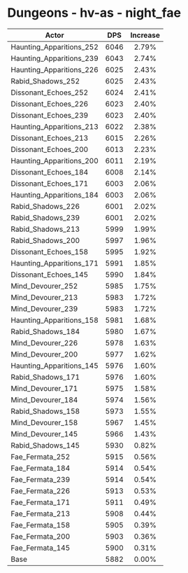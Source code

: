 # Dungeons - hv-as - night_fae
| Actor | DPS | Increase |
|---|:---:|:---:|
|Haunting_Apparitions_252|6046|2.79%|
|Haunting_Apparitions_239|6043|2.74%|
|Haunting_Apparitions_226|6025|2.43%|
|Rabid_Shadows_252|6025|2.43%|
|Dissonant_Echoes_252|6024|2.41%|
|Dissonant_Echoes_226|6023|2.40%|
|Dissonant_Echoes_239|6023|2.40%|
|Haunting_Apparitions_213|6022|2.38%|
|Dissonant_Echoes_213|6015|2.26%|
|Dissonant_Echoes_200|6013|2.23%|
|Haunting_Apparitions_200|6011|2.19%|
|Dissonant_Echoes_184|6008|2.14%|
|Dissonant_Echoes_171|6003|2.06%|
|Haunting_Apparitions_184|6003|2.06%|
|Rabid_Shadows_226|6001|2.02%|
|Rabid_Shadows_239|6001|2.02%|
|Rabid_Shadows_213|5999|1.99%|
|Rabid_Shadows_200|5997|1.96%|
|Dissonant_Echoes_158|5995|1.92%|
|Haunting_Apparitions_171|5991|1.85%|
|Dissonant_Echoes_145|5990|1.84%|
|Mind_Devourer_252|5985|1.75%|
|Mind_Devourer_213|5983|1.72%|
|Mind_Devourer_239|5983|1.72%|
|Haunting_Apparitions_158|5981|1.68%|
|Rabid_Shadows_184|5980|1.67%|
|Mind_Devourer_226|5978|1.63%|
|Mind_Devourer_200|5977|1.62%|
|Haunting_Apparitions_145|5976|1.60%|
|Rabid_Shadows_171|5976|1.60%|
|Mind_Devourer_171|5975|1.58%|
|Mind_Devourer_184|5974|1.56%|
|Rabid_Shadows_158|5973|1.55%|
|Mind_Devourer_158|5967|1.45%|
|Mind_Devourer_145|5966|1.43%|
|Rabid_Shadows_145|5930|0.82%|
|Fae_Fermata_252|5915|0.56%|
|Fae_Fermata_184|5914|0.54%|
|Fae_Fermata_239|5914|0.54%|
|Fae_Fermata_226|5913|0.53%|
|Fae_Fermata_171|5911|0.49%|
|Fae_Fermata_213|5908|0.44%|
|Fae_Fermata_158|5905|0.39%|
|Fae_Fermata_200|5903|0.36%|
|Fae_Fermata_145|5900|0.31%|
|Base|5882|0.00%|
